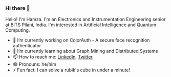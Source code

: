 ### Hi there 👋

Hello! I'm Hamza. I'm an Electronics and Instrumentation Engineering senior at BITS Pilani, India. I'm interested in Artificial Intelligence and Quantum Computing. 

- 🔭 I’m currently working on ColorAuth - A secure face recognition authenticator
- 🌱 I’m currently learning about Graph Mining and Distributed Systems
- 📫 How to reach me: [LinkedIn](https://www.linkedin.com/in/syed-hamza-zaidi/), [Twitter](https://twitter.com/athamxa)
- 😄 Pronouns: he/him
- ⚡ Fun fact: I can solve a rubik's cube in under a minute!
